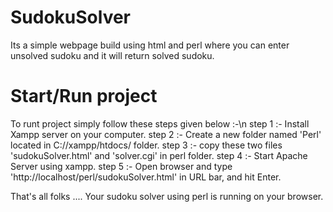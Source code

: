 # SudokuSolver
Its a simple webpage build using html and perl where you can enter unsolved sudoku and it will return solved sudoku.

# Start/Run project
To runt project simply follow these steps given below :-\n
step 1 :- Install Xampp server on your computer.
step 2 :- Create a new folder named 'Perl' located in C://xampp/htdocs/ folder.
step 3 :- copy these two files 'sudokuSolver.html' and 'solver.cgi' in perl folder.
step 4 :- Start Apache Server using xampp.
step 5 :- Open browser and type 'http://localhost/perl/sudokuSolver.html' in URL bar, and hit Enter.

That's all folks .... Your sudoku solver using perl is running on your browser.

